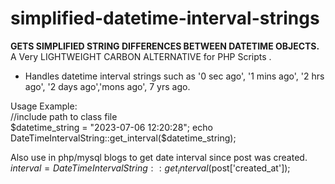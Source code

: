 # simplified-datetime-interval-strings
<b>GETS SIMPLIFIED STRING DIFFERENCES BETWEEN DATETIME OBJECTS.</b>  
A Very LIGHTWEIGHT CARBON ALTERNATIVE for PHP Scripts .  
* Handles datetime interval strings such as '0 sec ago', '1 mins ago', '2 hrs ago', '2 days ago','mons ago', 7 yrs ago.  

Usage Example:  
//include path to class file  
$datetime_string = "2023-07-06 12:20:28";  
echo DateTimeIntervalString::get_interval($datetime_string);


Also use in php/mysql blogs to get date interval since post was created.
$interval = DateTimeIntervalString::get_interval($post['created_at']);
